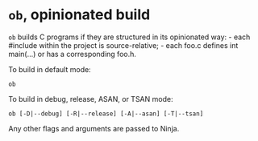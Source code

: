 `ob`, opinionated build
=======================

`ob` builds C programs if they are structured in its opinionated way:
    - each #include within the project is source-relative;
    - each foo.c defines int main(...) or has a corresponding foo.h.

To build in default mode:

    ob

To build in debug, release, ASAN, or TSAN mode:

    ob [-D|--debug] [-R|--release] [-A|--asan] [-T|--tsan]

Any other flags and arguments are passed to Ninja.
